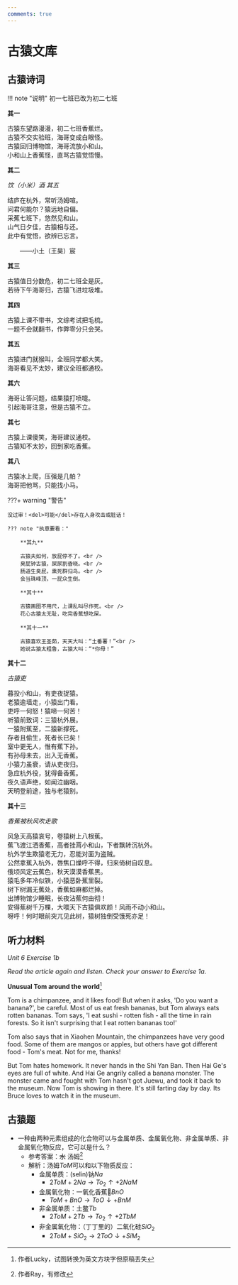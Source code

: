 ```yaml
---
comments: true
---
```


# 古猿文库

## 古猿诗词

!!! note "说明"
    初一七班已改为初二七班
    

**其一**

古猿东望路漫漫，初二七班香蕉烂。<br />
古猿不交实验班，海哥变成白眼怪。<br />
古猿回归博物馆，海哥流放小和山。<br />
小和山上香蕉怪，直骂古猿觉悟慢。

**其二**

*饮（小米）酒 其五*

结庐在杭外，常听汤姆喧。<br />
问君何能尔？猿远地自偏。<br />
采蕉七班下，悠然见和山。<br />
山气日夕佳，古猿相与还。<br />
此中有觉悟，欲辨已忘言。

&emsp;&emsp;——小土（王昊）宸

**其三**

古猿值日分数危，初二七班全是灰。<br />
若待下午海哥归，古猿飞进垃圾堆。

**其四**

古猿上课不带书，文综考试把毛梳。<br />
一题不会就翻书，作弊零分只会哭。

**其五**

古猿进门就猴叫，全班同学都大笑。<br />
海哥看见不太妙，建议全班都通校。

**其六**

海哥让答问题，结果猿打喷嚏。<br />
引起海哥注意，但是古猿不立。

**其七**

古猿上课傻笑，海哥建议通校。<br />
古猿知不太妙，回到家吃香蕉。

**其八**

古猿冰上爬，压强是几帕？<br />
海哥把他骂，只能找小马。

???+ warning "警告"

    没过审！<del>可能</del>存在人身攻击或脏话！

    ??? note "执意要看："

        **其九**

        古猿夫如何，放屁停不了。<br />
        臭屁钟古猿，屎尿割昏晓。<br />
        肠道生臭屁，熏死群归鸟。<br />
        会当珠峰顶，一屁众生倒。

        **其十**

        古猿画图不用尺，上课乱叫尽作死。<br />
        花心古猿太无耻，吃完香蕉想吃屎。

        **其十一**
        
        古猿喜欢王圣茹，天天大叫：“土番薯！”<br />
        她说古猿太粗鲁，古猿大叫：“*你母！”

**其十二**

*古猿吏*

暮投小和山，有吏夜捉猿。<br />
老猿逾墙走，小猿出门看。<br />
吏呼一何怒！猿啼一何苦！<br />
听猿前致词：三猿杭外展。<br />
一猿附蕉至，二猿新撑死。<br />
存者且偷生，死者长已矣！<br />
室中更无人，惟有蕉下孙。<br />
有孙母未去，出入无香蕉。<br />
小猿力虽衰，请从吏夜归。<br />
急应杭外役，犹得备香蕉。<br />
夜久语声绝，如闻泣幽咽。<br />
天明登前途，独与老猿别。

**其十三**

*香蕉被秋风吹走歌*

风急天高猿哀号，卷猿树上八根蕉。<br />
蕉飞渡江洒香蕉，高者挂罥小和山，下者飘转沉杭外。<br />
杭外学生欺猿老无力，忍能对面为盗贼。<br />
公然拿蕉入杭外，唇焦口燥呼不得，归来倚树自叹息。<br />
俄顷风定云蕉色，秋天漠漠香蕉黑。<br />
猿毛多年冷似铁，小猿恶卧蕉里裂。<br />
树下树漏无蕉处，香蕉如麻都烂掉。<br />
出博物馆少睡眠，长夜沾蕉何由彻！<br />
安得蕉树千万棵，大喂天下古猿俱欢颜！风雨不动小和山。<br />
呀呼！何时眼前突兀见此树，猿树独倒受饿死亦足！

## 听力材料

*Unit 6 Exercise 1b*

_Read the article again and listen. Check your answer to Exercise 1a._

**Unusual Tom around the world**[^1]

Tom is a chimpanzee, and it likes food! But when it asks, 'Do you want a banana?', be careful. Most of us eat fresh bananas, but Tom always eats rotten bananas. Tom says, 'I eat sushi - rotten fish - all the time in rain forests. So it isn't surprising that I eat rotten bananas too!'

Tom also says that in Xiaohen Mountain, the chimpanzees have very good food. Some of them are mangos or apples, but others have got different food - Tom's meat. Not for me, thanks!

But Tom hates homework. It never hands in the Shi Yan Ban. Then Hai Ge's eyes are full of white. And Hai Ge angrily called a banana monster. The monster came and fought with Tom hasn't got Juewu, and took it back to the museum. Now Tom is showing in there. It's still farting day by day. Its Bruce loves to watch it in the museum.

## 古猿题

- 一种由两种元素组成的化合物可以与金属单质、金属氧化物、非金属单质、非金属氧化物反应，它可以是什么？
    - 参考答案：~~水~~ 汤姆[^2]
    - 解析：汤姆$ToM$可以和以下物质反应：
        - 金属单质：(selin)钠$Na$
            - $2ToM + 2Na \rightarrow To_2 \uparrow + 2NaM$
        - 金属氧化物：一氧化香蕉:banana:$BnO$
            - $ToM + BnO \rightarrow ToO \downarrow +  BnM$
        - 非金属单质：土鳖$Tb$
            - $2ToM + 2Tb \rightarrow To_2 \uparrow + 2TbM$
        - 非金属氧化物：（丁丁里的）二氧化硅$SiO_2$
            - $2ToM + SiO_2 \rightarrow 2ToO \downarrow + SiM_2$

[^1]: 作者Lucky，试图转换为英文方块字但原稿丢失
[^2]: 作者Ray，有修改
